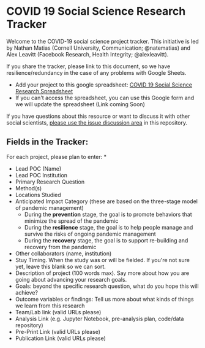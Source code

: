 # COVID 19 Social Science Research Tracker

Welcome to the COVID-19 social science project tracker. This initiative is led by Nathan Matias (Cornell University, Communication; @natematias) and Alex Leavitt (Facebook Research, Health Integrity; @alexleavitt). 

If you share the tracker, please link to this document, so we have resilience/redundancy in the case of any problems with Google Sheets.

* Add your project to this google spreadsheet: [COVID 19 Social Science Research Spreadsheet](https://docs.google.com/spreadsheets/d/1DuY8VLV2yG8TAOZbtyNtrhHERmzUjSaXpAo0_59z_XU/edit?ts=5e73b15d#gid=0)
* If you can't access the spreadsheet, you can use this Google form and we will update the spreadsheet (Link coming Soon)

If you have questions about this resource or want to discuss it with other social scientists, [please use the issue discussion area](https://github.com/natematias/covid-19-social-science-research/issues) in this repository. 


## Fields in the Tracker:
For each project, please plan to enter:
* 
* Lead POC (Name)
* Lead POC Institution
* Primary Research Question
* Method(s)
* Locations Studied
* Anticipated Impact Category (these are based on the three-stage model of pandemic management) 
  * During the **prevention** stage, the goal is to promote behaviors that minimize the spread of the pandemic
  * During the **resilience** stage, the goal is to help people manage and survive the risks of ongoing pandemic management
  * During the **recovery** stage, the goal is to support re-building and recovery from the pandemic
* Other collaborators (name, institution)
* Stuy Timing. When the study was or will be fielded. If you're not sure yet, leave this blank so we can sort.
* Description of project (100 words max). Say more about how you are going about advancing your research goals. 
* Goals: beyond the specific research question, what do you hope this will achieve?
* Outcome variables or findings: Tell us more about what kinds of things we learn from this research
* Team/Lab link (valid URLs please)
* Analysis Link (e.g. Jupyter Notebook, pre-analysis plan, code/data repository)
* Pre-Print Link (valid URLs please)
* Publication Link (valid URLs please)
